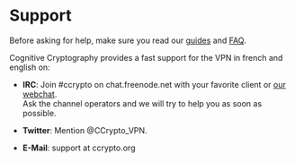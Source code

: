 Support
=======

Before asking for help, make sure you read our [guides](/page/docs)
and [FAQ](/page/faq).

Cognitive Cryptography provides a fast support for the VPN in french and english on:

  - **IRC**: Join #ccrypto on chat.freenode.net with your favorite client or
    [our webchat](http://ccrypto.org/irc.html).  
    Ask the channel operators and we will try to help you as soon as possible.

  - **Twitter**: Mention @CCrypto_VPN.

  - **E-Mail**: support at ccrypto.org


